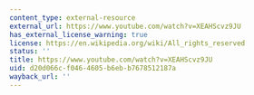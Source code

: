 ```yaml
---
content_type: external-resource
external_url: https://www.youtube.com/watch?v=XEAHScvz9JU
has_external_license_warning: true
license: https://en.wikipedia.org/wiki/All_rights_reserved
status: ''
title: https://www.youtube.com/watch?v=XEAHScvz9JU
uid: d20d066c-f046-4605-b6eb-b7678512187a
wayback_url: ''
---
```

